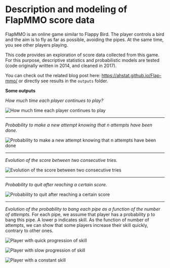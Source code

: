 # Description and modeling of FlapMMO score data

FlapMMO is an online game similar to Flappy Bird. The player controls a bird and the aim is to fly as far as possible, avoiding the pipes. At the same time, you see other players playing.

This code provides an exploration of score data collected from this game. For this purpose, descriptive statistics and probabilistic models are tested (code originally written in 2014, and cleaned in 2017).

You can check out the related blog post here: https://ahstat.github.io/Flap-mmo/
or directly see results in the `outputs` folder.

**Some outputs**

*How much time each player continues to play?*

![How much time each player continues to play](outputs/01_number_attempts_20140302.png) 

---

*Probability to make a new attempt knowing that n attempts have been done.*

![Probability to make a new attempt knowing that n attempts have been done](outputs/03_number_attempts_conditional_20140302.png) 

---

*Evolution of the score between two consecutive tries.*

![Evolution of the score between two consecutive tries](outputs/05_markov_transition_20140302.png)

---

*Probability to quit after reaching a certain score.*

![Probability to quit after reaching a certain score](outputs/06_markov_quit_20140302.png)

---

*Evolution of the probability to bang each pipe as a function of the number of attempts.*
For each pipe, we assume that player has a probability p to bang this pipe. A lower p indicates skill. As the function of number of attempts, we can show that some players increase their skill quickly, contrary to other ones.

![Player with quick progression of skill](outputs/08_p_convol20140302_1338298679.png)

![Player with slow progression of skill](outputs/08_p_convol20140302_1116623241.png)

![Player with a constant skill](outputs/08_p_convol20140302_3230596199.png)